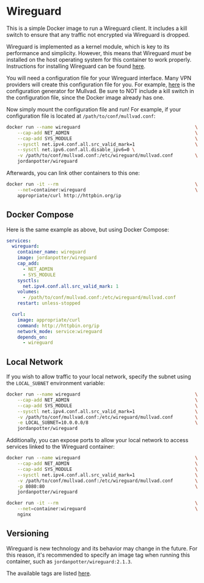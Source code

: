 # Wireguard

This is a simple Docker image to run a Wireguard client. It includes a kill switch to ensure that any traffic not encrypted via Wireguard is dropped.

Wireguard is implemented as a kernel module, which is key to its performance and simplicity. However, this means that Wireguard _must_ be installed on the host operating system for this container to work properly. Instructions for installing Wireguard can be found [here](http://wireguard.com/install).

You will need a configuration file for your Wireguard interface. Many VPN providers will create this configuration file for you. For example, [here](http://mullvad.net/en/download/wireguard-config) is the configuration generator for Mullvad. Be sure to NOT include a kill switch in the configuration file, since the Docker image already has one.

Now simply mount the configuration file and run! For example, if your configuration file is located at `/path/to/conf/mullvad.conf`:

```bash
docker run --name wireguard                                          \
    --cap-add NET_ADMIN                                              \
    --cap-add SYS_MODULE                                             \
    --sysctl net.ipv4.conf.all.src_valid_mark=1                      \
    --sysctl net.ipv6.conf.all.disable_ipv6=0 \
    -v /path/to/conf/mullvad.conf:/etc/wireguard/mullvad.conf        \
    jordanpotter/wireguard
```

Afterwards, you can link other containers to this one:

```bash
docker run -it --rm                                                  \
    --net=container:wireguard                                        \
    appropriate/curl http://httpbin.org/ip
```

## Docker Compose

Here is the same example as above, but using Docker Compose:

```yml
services:
  wireguard:
    container_name: wireguard
    image: jordanpotter/wireguard
    cap_add:
      - NET_ADMIN
      - SYS_MODULE
    sysctls:
      net.ipv4.conf.all.src_valid_mark: 1
    volumes:
      - /path/to/conf/mullvad.conf:/etc/wireguard/mullvad.conf
    restart: unless-stopped

  curl:
    image: appropriate/curl
    command: http://httpbin.org/ip
    network_mode: service:wireguard
    depends_on:
      - wireguard
```

## Local Network

If you wish to allow traffic to your local network, specify the subnet using the `LOCAL_SUBNET` environment variable:

```bash
docker run --name wireguard                                          \
    --cap-add NET_ADMIN                                              \
    --cap-add SYS_MODULE                                             \
    --sysctl net.ipv4.conf.all.src_valid_mark=1                      \
    -v /path/to/conf/mullvad.conf:/etc/wireguard/mullvad.conf        \
    -e LOCAL_SUBNET=10.0.0.0/8                                       \
    jordanpotter/wireguard
```

Additionally, you can expose ports to allow your local network to access services linked to the Wireguard container:

```bash
docker run --name wireguard                                          \
    --cap-add NET_ADMIN                                              \
    --cap-add SYS_MODULE                                             \
    --sysctl net.ipv4.conf.all.src_valid_mark=1                      \
    -v /path/to/conf/mullvad.conf:/etc/wireguard/mullvad.conf        \
    -p 8080:80                                                       \
    jordanpotter/wireguard
```

```bash
docker run -it --rm                                                  \
    --net=container:wireguard                                        \
    nginx
```

## Versioning

Wireguard is new technology and its behavior may change in the future. For this reason, it's recommended to specify an image tag when running this container, such as `jordanpotter/wireguard:2.1.3`.

The available tags are listed [here](https://hub.docker.com/r/jordanpotter/wireguard/tags).
